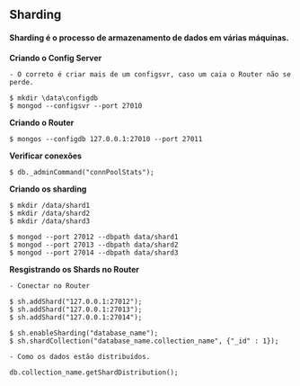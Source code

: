 ## Sharding

#### Sharding é o processo de armazenamento de dados em várias máquinas.

**Criando o Config Server**
```
- O correto é criar mais de um configsvr, caso um caia o Router não se perde.

$ mkdir \data\configdb
$ mongod --configsvr --port 27010
```

**Criando o Router**
```
$ mongos --configdb 127.0.0.1:27010 --port 27011
```

**Verificar conexões**
```
$ db._adminCommand("connPoolStats");
```

**Criando os sharding**
```
$ mkdir /data/shard1
$ mkdir /data/shard2
$ mkdir /data/shard3

$ mongod --port 27012 --dbpath data/shard1
$ mongod --port 27013 --dbpath data/shard2
$ mongod --port 27014 --dbpath data/shard3
```

**Resgistrando os Shards no Router**
```
- Conectar no Router

$ sh.addShard("127.0.0.1:27012");
$ sh.addShard("127.0.0.1:27013");
$ sh.addShard("127.0.0.1:27014");

$ sh.enableSharding("database_name");
$ sh.shardCollection("database_name.collection_name", {"_id" : 1});

- Como os dados estão distribuídos.

db.collection_name.getShardDistribution();
```
